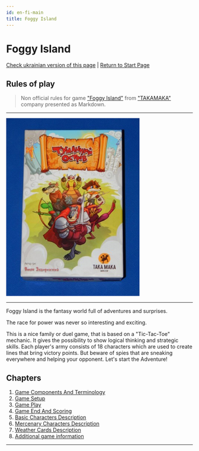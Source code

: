 ```yaml
---
id: en-fi-main
title: Foggy Island
---
```


# Foggy Island

[Check ukrainian version of this page](../ua/IndexPage.md) | [Return to Start Page](../../../index.md)

## Rules of play

> Non official rules for game ["Foggy Island"][gamePage] from ["TAKAMAKA"][TAKAMAKA] company presented as Markdown.

***

![cover]

***

Foggy Island is the fantasy world full of adventures and surprises.

The race for power was never so interesting and exciting.

This is a nice family or duel game, that is based on a "Tic-Tac-Toe" mechanic. It gives the possibility to show logical thinking and strategic skills. Each player's army consists of 18 characters which are used to create lines that bring victory points. But beware of spies that are sneaking everywhere and helping your opponent. Let's start the Adventure!

## Chapters

1. [Game Components And Terminology](ComponentsAndTerminologyPage.md)
2. [Game Setup](GameSetup.md)
3. [Game Play](GamePlay.md)
4. [Game End And Scoring](GameEndAndScoring.md)
5. [Basic Characters Description](BasicCharactersDescription.md)
6. [Mercenary Characters Description](MercenaryCharactersDescription.md)
7. [Weather Cards Description](WeatherCards.md)
8. [Additional game information](ReferencesPage.md)

***

<!--Image links ref-->

[cover]: ../../resources/img/boxCover.jpg

<!--Web links ref-->

[gamePage]: http://www.takamaka.com.ua/portfolio/foggy-island/

[TAKAMAKA]: http://www.takamaka.com.ua/
